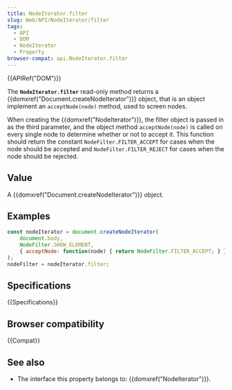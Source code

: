 ```yaml
---
title: NodeIterator.filter
slug: Web/API/NodeIterator/filter
tags:
  - API
  - DOM
  - NodeIterator
  - Property
browser-compat: api.NodeIterator.filter
---
```

{{APIRef("DOM")}}

The **`NodeIterator.filter`** read-only method returns a
{{domxref("Document.createNodeIterator")}} object, that is an object implement an
`acceptNode(node)` method, used to screen nodes.

When creating the {{domxref("NodeIterator")}}, the filter object is passed in as the
third parameter, and the object method `acceptNode(node)` is
called on every single node to determine whether or not to accept it. This function
should return the constant `NodeFilter.FILTER_ACCEPT` for cases when the
node should be accepted and `NodeFilter.FILTER_REJECT` for cases when the
node should be rejected.

## Value

A {{domxref("Document.createNodeIterator")}} object.

## Examples

```js
const nodeIterator = document.createNodeIterator(
    document.body,
    NodeFilter.SHOW_ELEMENT,
    { acceptNode: function(node) { return NodeFilter.FILTER_ACCEPT; } }
);
nodeFilter = nodeIterator.filter;
```

## Specifications

{{Specifications}}

## Browser compatibility

{{Compat}}

## See also

- The interface this property belongs to: {{domxref("NodeIterator")}}.
